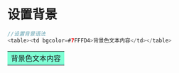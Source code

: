 # 设置背景
```java
//设置背景语法
<table><td bgcolor=#7FFFD4>背景色文本内容</td></table>
```
<table><td bgcolor=#7FFFD4>背景色文本内容</td></table>